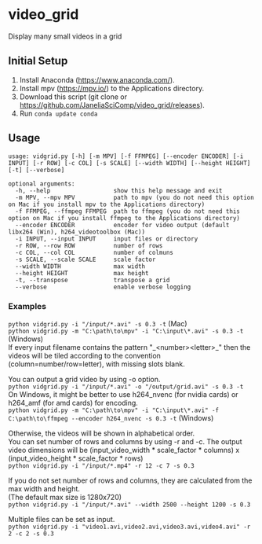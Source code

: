 # video_grid
Display many small videos in a grid

## Initial Setup  
1. Install Anaconda (https://www.anaconda.com/).
2. Install mpv (https://mpv.io/) to the Applications directory.
3. Download this script (git clone or https://github.com/JaneliaSciComp/video_grid/releases).
4. Run ```conda update conda```

## Usage  
```
usage: vidgrid.py [-h] [-m MPV] [-f FFMPEG] [--encoder ENCODER] [-i INPUT] [-r ROW] [-c COL] [-s SCALE] [--width WIDTH] [--height HEIGHT] [-t] [--verbose]

optional arguments:
  -h, --help                  show this help message and exit
  -m MPV, --mpv MPV           path to mpv (you do not need this option on Mac if you install mpv to the Applications directory)
  -f FFMPEG, --ffmpeg FFMPEG  path to ffmpeg (you do not need this option on Mac if you install ffmpeg to the Applications directory)
  --encoder ENCODER           encoder for video output (default libx264 (Win), h264_videotoolbox (Mac))
  -i INPUT, --input INPUT     input files or directory
  -r ROW, --row ROW           number of rows
  -c COL, --col COL           number of colmuns
  -s SCALE, --scale SCALE     scale factor
  --width WIDTH               max width
  --height HEIGHT             max height
  -t, --transpose             transpose a grid
  --verbose                   enable verbose logging
```

### Examples
```python vidgrid.py -i "/input/*.avi" -s 0.3 -t``` (Mac)  
```python vidgrid.py -m "C:\path\to\mpv" -i "C:\input\*.avi" -s 0.3 -t``` (Windows)  
If every input filename contains the pattern "\_\<number\>\<letter\>\_" then the videos will be tiled according to the convention (column=number/row=letter), with missing slots blank.  

You can output a grid video by using -o option.  
```python vidgrid.py -i "/input/*.avi" -o "/output/grid.avi" -s 0.3 -t```  
On Windows, it might be better to use h264_nvenc (for nvidia cards) or h264_amf (for amd cards) for encoding.  
```python vidgrid.py -m "C:\path\to\mpv" -i "C:\input\*.avi" -f C:\path\to\ffmpeg --encoder h264_nvenc -s 0.3 -t``` (Windows)  
  
Otherwise, the videos will be shown in alphabetical order.   
You can set number of rows and columns by using -r and -c. The output video dimensions will be (input_video_width * scale_factor * columns) x (input_video_height * scale_factor * rows)  
```python vidgrid.py -i "/input/*.mp4" -r 12 -c 7 -s 0.3```  

If you do not set number of rows and columns, they are calculated from the max width and height.  
(The default max size is 1280x720)  
```python vidgrid.py -i "/input/*.avi" --width 2500 --height 1200 -s 0.3```  
  
Multiple files can be set as input.  
```python vidgrid.py -i "video1.avi,video2.avi,video3.avi,video4.avi" -r 2 -c 2 -s 0.3```  